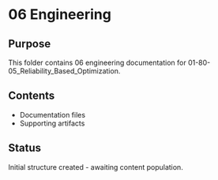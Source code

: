 # 06 Engineering

## Purpose
This folder contains 06 engineering documentation for 01-80-05_Reliability_Based_Optimization.

## Contents
- Documentation files
- Supporting artifacts

## Status
Initial structure created - awaiting content population.
